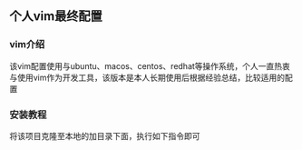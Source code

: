 ## 个人vim最终配置


### vim介绍

该vim配置使用与ubuntu、macos、centos、redhat等操作系统，个人一直热衷与使用vim作为开发工具，该版本是本人长期使用后根据经验总结，比较适用的配置


### 安装教程

将该项目克隆至本地的加目录下面，执行如下指令即可

